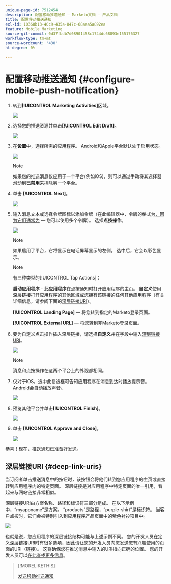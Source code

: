 ```yaml
---
unique-page-id: 7512454
description: 配置移动推送通知 — Marketo文档 — 产品文档
title: 配置移动推送通知
exl-id: 10368b13-40c9-435a-847c-68aaa5a892ea
feature: Mobile Marketing
source-git-commit: 0d37fbdb7d08901458c1744dc68893e155176327
workflow-type: tm+mt
source-wordcount: '430'
ht-degree: 0%

---
```


# 配置移动推送通知 {#configure-mobile-push-notification}

1. 转到&#x200B;**[!UICONTROL Marketing Activities]**&#x200B;区域。

   ![](assets/configure-mobile-push-notification-1.png)

1. 选择您的推送资源并单击&#x200B;**[!UICONTROL Edit Draft]**。

   ![](assets/configure-mobile-push-notification-2.png)

1. 在&#x200B;**设置**&#x200B;中，选择所需的应用程序。 Android和Apple平台默认处于启用状态。

   ![](assets/configure-mobile-push-notification-3.png)

   >[!NOTE]
   >
   >如果您的推送消息仅应用于一个平台(例如iOS)，则可以通过手动将其选择器滑动到&#x200B;**已禁用**&#x200B;来排除另一个平台。

1. 单击 **[!UICONTROL Next]**。

   ![](assets/configure-mobile-push-notification-4.png)

1. 输入消息文本或选择令牌图标以添加令牌（在此编辑器中，令牌的格式为[，因为它们通常为](/help/marketo/product-docs/demand-generation/landing-pages/personalizing-landing-pages/tokens-overview.md) — 您可以使用多个令牌）。 选择&#x200B;**点按操作**。

   ![](assets/configure-mobile-push-notification-5.png)

   >[!NOTE]
   >
   >如果启用了平台，它将显示在电话屏幕显示的左侧。 选中后，它会以彩色显示。

   >[!NOTE]
   >
   >有三种类型的[!UICONTROL Tap Actions]：
   >
   >**启动应用程序** - **此应用程序**&#x200B;在点按通知时打开应用程序的主页。 **自定义**&#x200B;使用深层链接打开应用程序的其他区域或您拥有该链接的任何其他应用程序（有关详细信息，请参阅下面的[深层链接URI](#deep-link-uris)）。
   >
   >**[!UICONTROL Landing Page]** — 将您转到指定的Marketo登录页面。
   >
   >**[!UICONTROL External URL]** — 将您转到非Marketo登录页面。

1. 要为自定义点击操作插入深层链接，请选择&#x200B;**自定义**&#x200B;并在字段中输入[深层链接URI](#deep-link-uris)。

   ![](assets/configure-mobile-push-notification-6.png)

   >[!NOTE]
   >
   >消息和点按操作在这两个平台上的外观都相同。

1. 仅对于iOS，选中此复选框可告知应用程序在消息到达时播放提示音。 Android会自动播放声音。

   ![](assets/configure-mobile-push-notification-7.png)

1. 预览其他平台并单击&#x200B;**[!UICONTROL Finish]**。

   ![](assets/configure-mobile-push-notification-8.png)

1. 单击 **[!UICONTROL Approve and Close]**。

   ![](assets/configure-mobile-push-notification-9.png)

恭喜！现在，推送通知已准备好发送。

## 深层链接URI {#deep-link-uris}

当订阅者单击推送消息中的按钮时，该按钮会将他们转到您应用程序的主页或直接转到应用程序内的特定页面。 深层链接是对应用程序中特定页面的唯一引用，看起来与网站链接非常相似。

深层链接URI由方案名称、路径和标识符三部分组成。 在以下示例中，“myappname”是方案。 “products”是路径，“purple-shirt”是标识符。 当客户点按时，它们会被特别引入到应用程序产品页面中的紫色衬衫项目中。

![](assets/configure-mobile-push-notification-10.png)

也就是说，您应用程序的深层链接结构可能与上述示例不同。 您的开发人员在定义深层链接URI时有很多选项，因此请让您的开发人员向您发送您有兴趣使用的页面的URI（链接）。 这将确保您在推送消息中输入的URI指向正确的位置。 您的开发人员可以[在此查找更多信息](https://experienceleague.adobe.com/en/docs/marketo-developer/marketo/mobile/enabling-deep-links-in-your-app)。

>[!MORELIKETHIS]
>
>[发送移动推送通知](/help/marketo/product-docs/mobile-marketing/push-notifications/send-a-mobile-push-notification.md)

